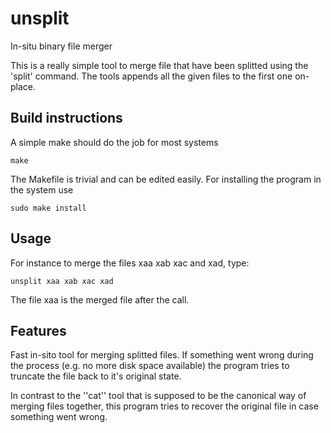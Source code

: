 # unsplit

In-situ binary file merger

This is a really simple tool to merge file that have been splitted using the 'split' command. The tools appends all the given files to the first one on-place.

## Build instructions

A simple make should do the job for most systems

    make

The Makefile is trivial and can be edited easily. For installing the program in the system use

    sudo make install


## Usage

For instance to merge the files xaa xab xac and xad, type:

    unsplit xaa xab xac xad

The file xaa is the merged file after the call.

## Features

Fast in-sito tool for merging splitted files. If something went wrong during the process (e.g. no more disk space available) the program tries to truncate the file back to it's original state.

In contrast to the ''cat'' tool that is supposed to be the canonical way of merging files together, this program tries to recover the original file in case something went wrong.
